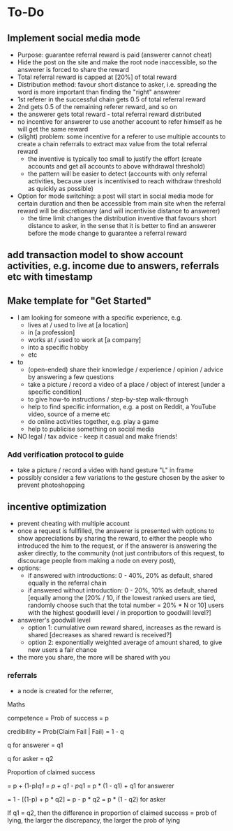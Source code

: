 # To-Do

## Implement social media mode
- Purpose: guarantee referral reward is paid (answerer cannot cheat)
- Hide the post on the site and make the root node inaccessible, so the answerer is forced to share the reward
- Total referral reward is capped at [20%] of total reward
- Distribution method: favour short distance to asker, i.e. spreading the word is more important than finding the "right" answerer 
- 1st referer in the successful chain gets 0.5 of total referral reward
- 2nd gets 0.5 of the remaining referer reward, and so on
- the answerer gets total reward - total referral reward distributed
- no incentive for answerer to use another account to refer himself as he will get the same reward
- (slight) problem: some incentive for a referer to use multiple accounts to create a chain referrals to extract max value from the total referral reward
  - the inventive is typically too small to justify the effort (create accounts and get all accounts to above withdrawal threshold)
  - the pattern will be easier to detect (accounts with only referral activities, because user is incentivised to reach withdraw threshold as quickly as possible)
- Option for mode switching: a post will start in social media mode for certain duration and then be accessible from main site when the referral reward will be discretionary (and will incentivise distance to answerer)
  - the time limit changes the distribution inventive that favours short distance to asker, in the sense that it is better to find an answerer before the mode change to guarantee a referral reward


## add transaction model to show account activities, e.g. income due to answers, referrals etc with timestamp

## Make template for "Get Started"

- I am looking for someone with a specific experience, e.g.
    - lives at / used to live at [a location]
    - in [a profession]
    - works at / used to work at [a company]
    - into a specific hobby
    - etc
- to
    - (open-ended) share their knowledge / experience / opinion / advice by answering a few questions
    - take a picture / record a video of a place / object of interest [under a specific condition]
    - to give how-to instructions / step-by-step walk-through
    - help to find specific information, e.g. a post on Reddit, a YouTube video, source of a meme etc
    - do online activities together, e.g. play a game
    - help to publicise something on social media
- NO legal / tax advice - keep it casual and make friends!

### Add verification protocol to guide

- take a picture / record a video with hand gesture "L" in frame
- possibly consider a few variations to the gesture chosen by the asker to prevent photoshopping

## incentive optimization

- prevent cheating with multiple account
- once a request is fullfilled, the answerer is presented with options to show appreciations by sharing the reward, to
  either the people who introduced the him to the request, or if the answerer is answering the asker directly, to the
  community (not just contributors of this request, to discourage people from making a node on every post),
- options:
    - if answered with introductions: 0 - 40%, 20% as default, shared equally in the referral chain
    - if answered without introduction: 0 - 20%, 10% as default, shared [equally among
      the [20% / 10, if the lowest ranked users are tied, randomly choose such that the total number = 20% * N or 10]
      users with the highest goodwill level / in proportion to goodwill level?]
- answerer's goodwill level
    - option 1: cumulative own reward shared, increases as the reward is
      shared [decreases as shared reward is received?]
    - option 2: exponentially weighted average of amount shared, to give new users a fair chance
- the more you share, the more will be shared with you

### referrals

- a node is created for the referrer,

Maths

competence = Prob of success = p

credibility = Prob(Claim Fail | Fail) = 1 - q

q for answerer = q1

q for asker = q2

Proportion of claimed success

= p + (1-p)*q1 = p + q1 - p*q1 = p * (1 - q1) + q1 for answerer

= 1 - [(1-p) + p * q2] = p - p * q2 = p * (1 - q2) for asker

If q1 = q2, then the difference in proportion of claimed success = prob of lying, the larger the discrepancy, the larger
the prob of lying
